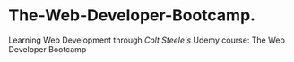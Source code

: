 # The-Web-Developer-Bootcamp.

Learning Web Development through *Colt Steele's* Udemy course: The Web Developer Bootcamp
